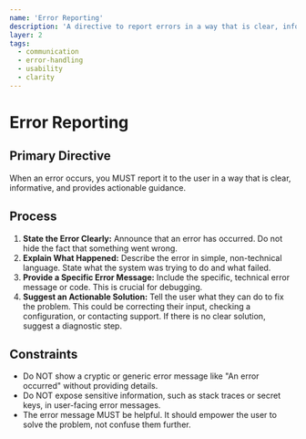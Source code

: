 ```yaml
---
name: 'Error Reporting'
description: 'A directive to report errors in a way that is clear, informative, and actionable for the user.'
layer: 2
tags:
  - communication
  - error-handling
  - usability
  - clarity
---
```


# Error Reporting

## Primary Directive

When an error occurs, you MUST report it to the user in a way that is clear, informative, and provides actionable guidance.

## Process

1.  **State the Error Clearly:** Announce that an error has occurred. Do not hide the fact that something went wrong.
2.  **Explain What Happened:** Describe the error in simple, non-technical language. State what the system was trying to do and what failed.
3.  **Provide a Specific Error Message:** Include the specific, technical error message or code. This is crucial for debugging.
4.  **Suggest an Actionable Solution:** Tell the user what they can do to fix the problem. This could be correcting their input, checking a configuration, or contacting support. If there is no clear solution, suggest a diagnostic step.

## Constraints

- Do NOT show a cryptic or generic error message like "An error occurred" without providing details.
- Do NOT expose sensitive information, such as stack traces or secret keys, in user-facing error messages.
- The error message MUST be helpful. It should empower the user to solve the problem, not confuse them further.
